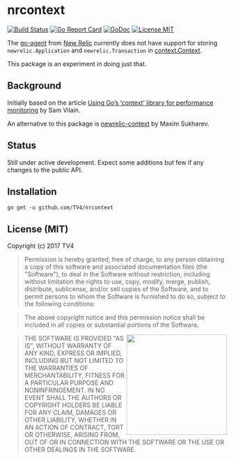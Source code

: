# nrcontext


[![Build Status](https://travis-ci.org/TV4/nrcontext.svg?branch=master)](https://travis-ci.org/TV4/nrcontext)
[![Go Report Card](https://goreportcard.com/badge/github.com/TV4/nrcontext)](https://goreportcard.com/report/github.com/TV4/nrcontext)
[![GoDoc](https://img.shields.io/badge/godoc-reference-blue.svg?style=flat)](https://godoc.org/github.com/TV4/nrcontext)
[![License MIT](https://img.shields.io/badge/license-MIT-lightgrey.svg?style=flat)](https://github.com/TV4/nrcontext#license-mit)

The [go-agent](https://github.com/newrelic/go-agent) from [New Relic](https://newrelic.com/golang)
currently does not have support for storing `newrelic.Application` and `newrelic.Transaction`
in [context.Context](https://golang.org/pkg/context/#Context).

This package is an experiment in doing just that.

## Background

Initially based on the article [Using Go’s ‘context’ library for performance monitoring](https://medium.com/@gosamv/using-gos-context-library-for-performance-monitoring-aaf25dacb0fe) by Sam Vilain.

An alternative to this package is [newrelic-context](https://github.com/smacker/newrelic-context) by Maxim Sukharev.

## Status

Still under active development. Expect some additions but few if any changes to the public API.

## Installation

    go get -u github.com/TV4/nrcontext

## License (MIT)

Copyright (c) 2017 TV4

> Permission is hereby granted, free of charge, to any person obtaining
> a copy of this software and associated documentation files (the
> "Software"), to deal in the Software without restriction, including
> without limitation the rights to use, copy, modify, merge, publish,
> distribute, sublicense, and/or sell copies of the Software, and to
> permit persons to whom the Software is furnished to do so, subject to
> the following conditions:

> The above copyright notice and this permission notice shall be
> included in all copies or substantial portions of the Software.

<img src="https://data.gopher.se/gopher/viking-gopher.svg" align="right" width="230" height="230">

> THE SOFTWARE IS PROVIDED "AS IS", WITHOUT WARRANTY OF ANY KIND,
> EXPRESS OR IMPLIED, INCLUDING BUT NOT LIMITED TO THE WARRANTIES OF
> MERCHANTABILITY, FITNESS FOR A PARTICULAR PURPOSE AND
> NONINFRINGEMENT. IN NO EVENT SHALL THE AUTHORS OR COPYRIGHT HOLDERS BE
> LIABLE FOR ANY CLAIM, DAMAGES OR OTHER LIABILITY, WHETHER IN AN ACTION
> OF CONTRACT, TORT OR OTHERWISE, ARISING FROM, OUT OF OR IN CONNECTION
> WITH THE SOFTWARE OR THE USE OR OTHER DEALINGS IN THE SOFTWARE.
